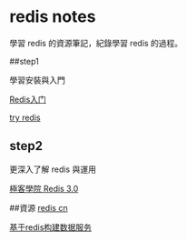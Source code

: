 # redis notes
學習 redis 的資源筆記，紀錄學習 redis 的過程。

##step1

學習安裝與入門

[Redis入门](http://www.rm5u.com/db/redis/)

[try redis](http://try.redis.io/)

## step2 

更深入了解 redis 與運用

[極客學院 Redis 3.0](http://wiki.jikexueyuan.com/project/redis-guide/)

##資源
[redis cn](http://www.redis.cn/)

[基于redis构建数据服务](http://mp.weixin.qq.com/s?__biz=MzIwNDU2MTI4NQ==&mid=2247483764&idx=1&sn=d687afc0de8c218e49ea5ba13d83b923&chksm=973f0f9ea048868896095828708e95bd72f362e26fdc731c89c5e7dd179dc7b5fcdd34ce1a70#rd)
